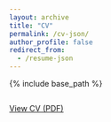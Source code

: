 ```yaml
---
layout: archive
title: "CV"
permalink: /cv-json/
author_profile: false
redirect_from:
  - /resume-json
---
```



{% include base_path %}

<div class="cv-download-links" style="margin-top: 2em;">
  <a href="{{ base_path }}/files/Line-Website-CV.pdf" class="btn btn--primary" target="_blank" rel="noopener">
    View CV (PDF)
  </a>
</div>